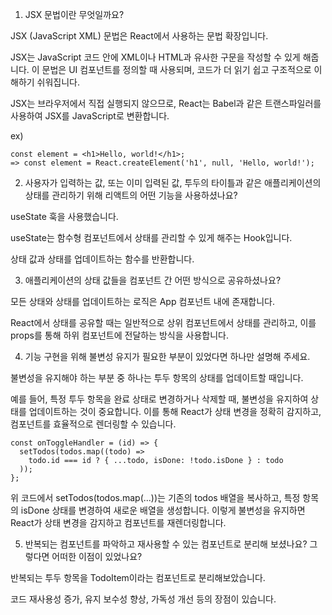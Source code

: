 1. JSX 문법이란 무엇일까요?

JSX (JavaScript XML) 문법은 React에서 사용하는 문법 확장입니다. 

JSX는 JavaScript 코드 안에 XML이나 HTML과 유사한 구문을 작성할 수 있게 해줍니다. 이 문법은 UI 컴포넌트를 정의할 때 사용되며, 코드가 더 읽기 쉽고 구조적으로 이해하기 쉬워집니다. 

JSX는 브라우저에서 직접 실행되지 않으므로, React는 Babel과 같은 트랜스파일러를 사용하여 JSX를 JavaScript로 변환합니다.

ex) 

```
const element = <h1>Hello, world!</h1>;
=> const element = React.createElement('h1', null, 'Hello, world!');
```


2. 사용자가 입력하는 값, 또는 이미 입력된 값, 투두의 타이틀과 같은 애플리케이션의 상태를 관리하기 위해 리액트의 어떤 기능을 사용하셨나요?

useState 훅을 사용했습니다. 

useState는 함수형 컴포넌트에서 상태를 관리할 수 있게 해주는 Hook입니다. 

상태 값과 상태를 업데이트하는 함수를 반환합니다. 


3. 애플리케이션의 상태 값들을 컴포넌트 간 어떤 방식으로 공유하셨나요?

모든 상태와 상태를 업데이트하는 로직은 App 컴포넌트 내에 존재합니다.

React에서 상태를 공유할 때는 일반적으로 상위 컴포넌트에서 상태를 관리하고, 이를 props를 통해 하위 컴포넌트에 전달하는 방식을 사용합니다. 


4. 기능 구현을 위해 불변성 유지가 필요한 부분이 있었다면 하나만 설명해 주세요.

불변성을 유지해야 하는 부분 중 하나는 투두 항목의 상태를 업데이트할 때입니다. 

예를 들어, 특정 투두 항목을 완료 상태로 변경하거나 삭제할 때, 불변성을 유지하여 상태를 업데이트하는 것이 중요합니다. 이를 통해 React가 상태 변경을 정확히 감지하고, 컴포넌트를 효율적으로 렌더링할 수 있습니다.

```
const onToggleHandler = (id) => {
  setTodos(todos.map((todo) =>
    todo.id === id ? { ...todo, isDone: !todo.isDone } : todo
  ));
};
```

위 코드에서 setTodos(todos.map(...))는 기존의 todos 배열을 복사하고, 특정 항목의 isDone 상태를 변경하여 새로운 배열을 생성합니다. 이렇게 불변성을 유지하면 React가 상태 변경을 감지하고 컴포넌트를 재렌더링합니다.


5. 반복되는 컴포넌트를 파악하고 재사용할 수 있는 컴포넌트로 분리해 보셨나요? 그렇다면 어떠한 이점이 있었나요?

반복되는 투두 항목을 TodoItem이라는 컴포넌트로 분리해보았습니다. 

코드 재사용성 증가, 유지 보수성 향상, 가독성 개선 등의 장점이 있습니다.



